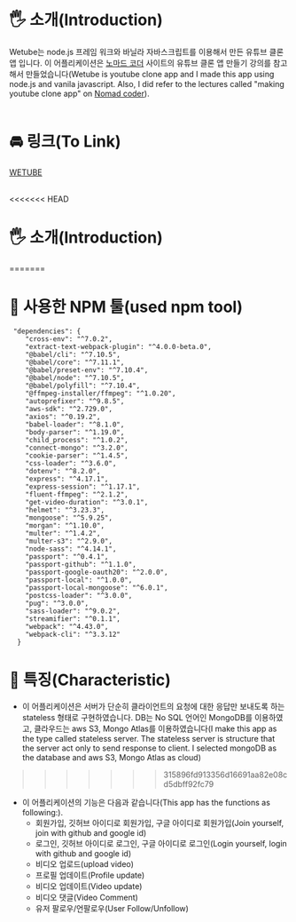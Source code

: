 # 🖐 소개(Introduction)

Wetube는 node.js 프레임 워크와 바닐라 자바스크립트를 이용해서 만든 유튜브 클론 앱 입니다. 이 어플리케이션은 [노마드 코더](https://nomadcoders.co/) 사이트의 유튜브 클론 앱 만들기 강의를 참고해서 만들었습니다(Wetube is youtube clone app and I made this app using node.js and vanila javascript. Also, I did refer to the lectures called "making youtube clone app" on [Nomad coder](https://nomadcoders.co/)).
<br/>
<br/>

# 🚘 링크(To Link)

[WETUBE](https://secret-savannah-99819.herokuapp.com/)
<br/>
<br/>

<<<<<<< HEAD
# 🖐 소개(Introduction)
=======
# 🔨 사용한 NPM 툴(used npm tool)
```
 "dependencies": {
    "cross-env": "^7.0.2",
    "extract-text-webpack-plugin": "^4.0.0-beta.0",
    "@babel/cli": "^7.10.5",
    "@babel/core": "^7.11.1",
    "@babel/preset-env": "^7.10.4",
    "@babel/node": "^7.10.5",
    "@babel/polyfill": "^7.10.4",
    "@ffmpeg-installer/ffmpeg": "^1.0.20",
    "autoprefixer": "^9.8.5",
    "aws-sdk": "^2.729.0",
    "axios": "^0.19.2",
    "babel-loader": "^8.1.0",
    "body-parser": "^1.19.0",
    "child_process": "^1.0.2",
    "connect-mongo": "^3.2.0",
    "cookie-parser": "^1.4.5",
    "css-loader": "^3.6.0",
    "dotenv": "^8.2.0",
    "express": "^4.17.1",
    "express-session": "^1.17.1",
    "fluent-ffmpeg": "^2.1.2",
    "get-video-duration": "^3.0.1",
    "helmet": "^3.23.3",
    "mongoose": "^5.9.25",
    "morgan": "^1.10.0",
    "multer": "^1.4.2",
    "multer-s3": "^2.9.0",
    "node-sass": "^4.14.1",
    "passport": "^0.4.1",
    "passport-github": "^1.1.0",
    "passport-google-oauth20": "^2.0.0",
    "passport-local": "^1.0.0",
    "passport-local-mongoose": "^6.0.1",
    "postcss-loader": "^3.0.0",
    "pug": "^3.0.0",
    "sass-loader": "^9.0.2",
    "streamifier": "^0.1.1",
    "webpack": "^4.43.0",
    "webpack-cli": "^3.3.12"
  }
```

# 📢 특징(Characteristic)

- 이 어플리케이션은 서버가 단순히 클라이언트의 요청에 대한 응답만 보내도록 하는 stateless 형태로 구현하였습니다. DB는 No SQL 언어인 MongoDB를 이용하였고, 클라우드는 aws S3, Mongo Atlas를 이용하였습니다(I make this app as the type called stateless server. The stateless server is structure that the server act only to send response to client. I selected mongoDB as the database and aws S3, Mongo Atlas as cloud)
>>>>>>> 315896fd913356d16691aa82e08cd5dbff92fc79


- 이 어플리케이션의 기능은 다음과 같습니다(This app has the functions as following:).
  * 회원가입, 깃허브 아이디로 회원가입, 구글 아이디로 회원가입(Join yourself, join with github and google id)
  * 로그인, 깃허브 아이디로 로그인, 구글 아이디로 로그인(Login yourself, login with github and google id)
  * 비디오 업로드(upload video)
  * 프로필 업데이트(Profile update)
  * 비디오 업데이트(Video update)
  * 비디오 댓글(Video Comment)
  * 유저 팔로우/언팔로우(User Follow/Unfollow)
